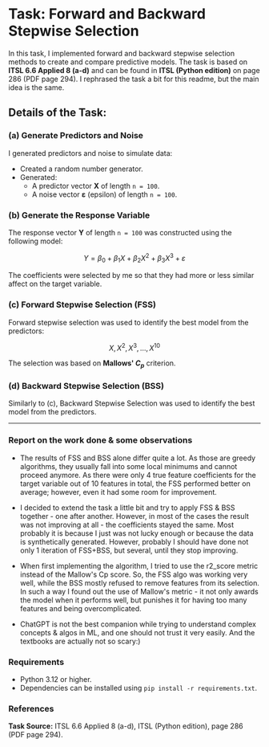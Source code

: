 # Task: Forward and Backward Stepwise Selection

In this task, I implemented forward and backward stepwise selection methods to create and compare predictive models.
The task is based on **ITSL 6.6 Applied 8 (a-d)** and can be found in **ITSL (Python edition)** on page 286 (PDF page
294). I rephrased the task a bit for this readme, but the main idea is the same.

## Details of the Task:

### (a) Generate Predictors and Noise

I generated predictors and noise to simulate data:

- Created a random number generator.
- Generated:
    - A predictor vector **X** of length `n = 100`.
    - A noise vector **ε** (epsilon) of length `n = 100`.

### (b) Generate the Response Variable

The response vector **Y** of length `n = 100` was constructed using the following model:

$$
Y = \beta_0 + \beta_1 X + \beta_2 X^2 + \beta_3 X^3 + \varepsilon
$$

The coefficients were selected by me so that they had more or less similar affect on the target variable.
### (c) Forward Stepwise Selection (FSS)

Forward stepwise selection was used to identify the best model from the predictors:

$$
X, X^2, X^3, \dots, X^{10}
$$

The selection was based on **Mallows' $C_p$** criterion.

### (d) Backward Stepwise Selection (BSS)

Similarly to (c), Backward Stepwise Selection was used to identify the best model from the predictors.

---

### Report on the work done & some observations

- The results of FSS and BSS alone differ quite a lot. As those are greedy algorithms, they usually fall into some
local minimums and cannot proceed anymore. As there were only 4 true feature coefficients for the target variable out
of 10 features in total, the FSS performed better on average; however, even it had some room for improvement.

- I decided to extend the task a little bit and try to apply FSS & BSS together - one after another.
However, in most of the cases the result was not improving at all - the coefficients stayed the same.
Most probably it is because I just was not lucky enough or because the data is synthetically
generated. However, probably I should have done not only 1 iteration of FSS+BSS, but several, until they
stop improving. 

- When first implementing the algorithm, I tried to use the r2_score metric instead of the Mallow's
Cp score. So, the FSS algo was working very well, while the BSS mostly refused to remove features from its selection.
In such a way I found out the use of Mallow's metric - it not only awards the model when it performs well, but punishes
it for having too many features and being overcomplicated.

- ChatGPT is not the best companion while trying to understand complex concepts & algos in ML, and one
should not trust it very easily. And the textbooks are actually not so scary:)

### Requirements

- Python 3.12 or higher.
- Dependencies can be installed using `pip install -r requirements.txt`.

### References

**Task Source:** ITSL 6.6 Applied 8 (a-d), ITSL (Python edition), page 286 (PDF page 294).  
